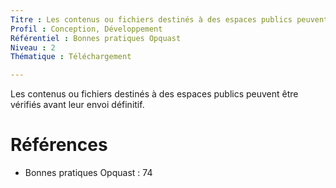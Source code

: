 ```yaml
---
Titre : Les contenus ou fichiers destinés à des espaces publics peuvent être vérifiés avant leur envoi définitif.
Profil : Conception, Développement
Référentiel : Bonnes pratiques Opquast
Niveau : 2
Thématique : Téléchargement

---
```

Les contenus ou fichiers destinés à des espaces publics peuvent être vérifiés avant leur envoi définitif.

# Références

*   Bonnes pratiques Opquast : 74
